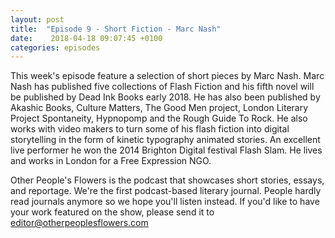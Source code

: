 ```yaml
---
layout: post
title:  "Episode 9 - Short Fiction - Marc Nash"
date:    2018-04-18 09:07:45 +0100
categories: episodes
---
```

This week's episode feature a selection of short pieces by Marc
Nash. Marc Nash has published five collections of Flash Fiction and
his fifth novel will be published by Dead Ink Books early 2018. He has
also been published by Akashic Books, Culture Matters, The Good Men
project, London Literary Project Spontaneity, Hypnopomp and the Rough
Guide To Rock. He also works with video makers to turn some of his
flash fiction into digital storytelling in the form of kinetic
typography animated stories. An excellent live performer he won the
2014 Brighton Digital festival Flash Slam. He lives and works in
London for a Free Expression NGO.

Other People's Flowers is the podcast that showcases short stories, essays, and reportage. We're the first podcast-based literary journal. People hardly read journals anymore so we hope you'll listen instead. If you'd like to have your work featured on the show, please send it to editor@otherpeoplesflowers.com
